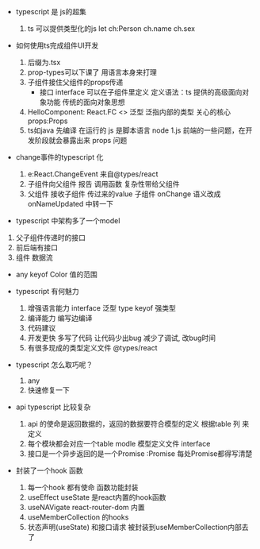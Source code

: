 - typescript 是 js的超集
    1. ts 可以提供类型化的js
        let ch:Person
            ch.name
            ch.sex

- 如何使用ts完成组件UI开发
    1. 后缀为.tsx
    2. prop-types可以下课了
        用语言本身来打理
    3. 子组件接住父组件的props传递
        - 接口 interface
            可以在子组件里定义
            定义语法：ts 提供的高级面向对象功能  传统的面向对象思想
    4. HelloComponent: React.FC<Props>
    <>  泛型 泛指内部的类型 关心的核心 props:Props
    5. ts如java 先编译 在运行的 
        js 是脚本语言 node 1.js
        前端的一些问题，在开发阶段就会暴露出来
        props 问题

- change事件的typescript 化
    1. e:React.ChangeEvent<HTMLInputElenment> 来自@types/react
    2. 子组件向父组件 报告 调用函数
        复杂性带给父组件
    3. 父组件 接收子组件 传过来的value 
        子组件 onChange 语义改成 onNameUpdated
        中转一下

- typescript 中架构多了一个model 

1. 父子组件传递时的接口
2. 前后端有接口
3. 组件 数据流

- any 
    keyof Color 值的范围  
- typescript 有何魅力
    1. 增强语言能力
        interface 泛型 type keyof 
        强类型
    2. 编译能力 
        编写边编译
    3. 代码建议
    4. 开发更快
        多写了代码 让代码少出bug
        减少了调试, 改bug时间
    5. 有很多现成的类型定义文件 @types/react

- typescript 怎么取巧呢？
    1. any
    2. 快速修复一下

- api typescript 比较复杂
    1. api 的使命是返回数据的，返回的数据要符合模型的定义
        根据table 列 来定义
    2. 每个模块都会对应一个table modle 模型定义文件 interface
    3. 接口是一个异步返回的是一个Promise
        :Promise<MemberEntitty>
        每处Promise都得写清楚

- 封装了一个hook 函数 
    1. 每一个hook 都有使命  函数功能封装
    2. useEffect useState 是react内置的hook函数
    3. useNAVigate  react-router-dom 内置
    4. useMemberCollection 的hooks
    5. 状态声明(useState) 和接口请求 被封装到useMemberCollection内部去了
    